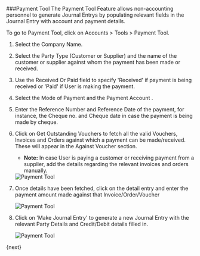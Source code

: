 ###Payment Tool
The Payment Tool Feature allows non-accounting personnel to generate Journal Entrys by populating relevant fields in the Journal Entry with account and payment details.

To go to Payment Tool, click on Accounts > Tools > Payment Tool.

1. Select the Company Name.
2. Select the Party Type (Customer or Supplier) and the name of the customer or supplier against whom the payment has been made or received.
3. Use the Received Or Paid field to specify 'Received' if payment is being received or 'Paid' if User is making the payment.
4. Select the Mode of Payment and the Payment Account .
5. Enter the Reference Number and Reference Date of the payment, for instance, the Cheque no. and Cheque date in case the payment is being made by cheque.
6. Click on Get Outstanding Vouchers to fetch all the valid Vouchers, Invoices and Orders against which a payment can be made/received. These will appear in the Against Voucher section.
	* __Note:__ In case User is paying a customer or receiving payment from a supplier, add the details regarding the relevant invoices and orders manually.

   <img class="screenshot" alt="Payment Tool" src="{{docs_base_url}}/assets/img/accounts/payment-tool-1.png">

7. Once details have been fetched, click on the detail entry and enter the payment amount made against that Invoice/Order/Voucher

   <img class="screenshot" alt="Payment Tool" src="{{docs_base_url}}/assets/img/accounts/payment-tool-2.png">

8. Click on 'Make Journal Entry' to generate a new Journal Entry with the relevant Party Details and Credit/Debit details filled in.

   <img class="screenshot" alt="Payment Tool" src="{{docs_base_url}}/assets/img/accounts/payment-tool-3.png">
	
{next}
